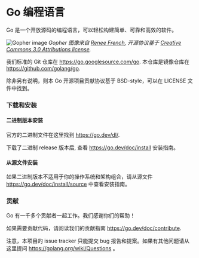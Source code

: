 # Go 编程语言

Go 是一个开放源码的编程语言，可以轻松构建简单、可靠和高效的软件。

![Gopher image](https://golang.org/doc/gopher/fiveyears.jpg)
*Gopher 图像来自 [Renee French][rf], 开源协议基于 [Creative Commons 3.0 Attributions license][cc3-by].*

我们标准的 Git 仓库在 https://go.googlesource.com/go.
本仓库是镜像仓库在 https://github.com/golang/go.

除非另有说明，则本 Go 开源项目贡献协议基于 BSD-style，可以在 LICENSE 文件中找到。

### 下载和安装

#### 二进制版本安装

官方的二进制文件在这里找到 https://go.dev/dl/.

下载了二进制 release 版本后, 查看 https://go.dev/doc/install 安装指南。

#### 从源文件安装

如果二进制版本不适用于你的操作系统和架构组合，请从源文件 https://go.dev/doc/install/source 中查看安装指南。

### 贡献

Go 有一千多个贡献者一起工作。我们感谢你们的帮助！

如果需要贡献代码，请阅读我们的贡献指南 https://go.dev/doc/contribute.

注意，本项目的 issue tracker 只能提交 bug 报告和提案。如果有其他问题请从这里提问 https://golang.org/wiki/Questions 。

[rf]: https://reneefrench.blogspot.com/
[cc3-by]: https://creativecommons.org/licenses/by/3.0/
